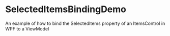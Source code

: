 SelectedItemsBindingDemo
========================

An example of how to bind the SelectedItems property of an ItemsControl in WPF to a ViewModel
